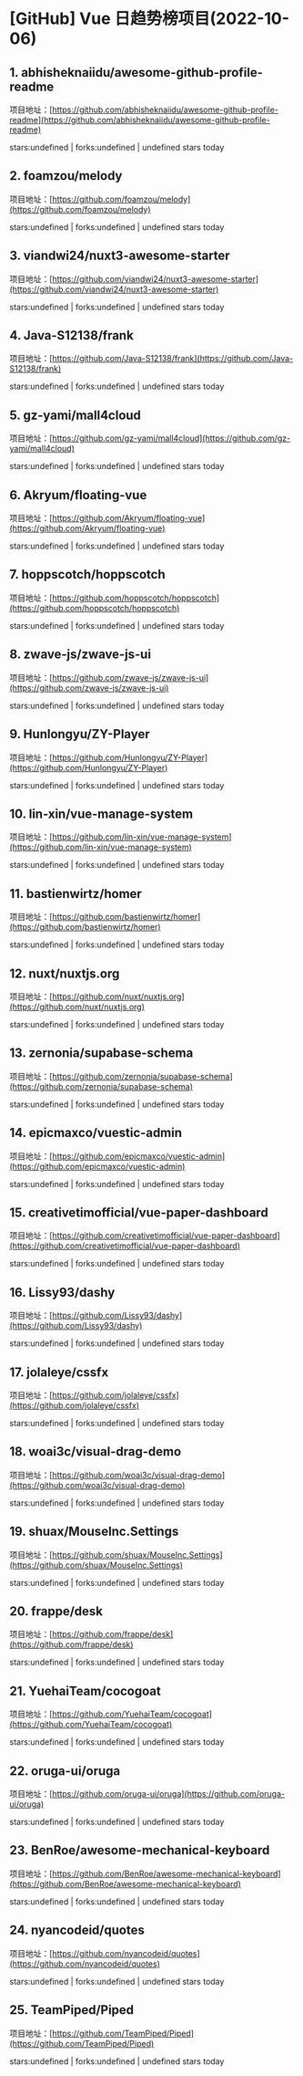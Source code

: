 # [GitHub] Vue 日趋势榜项目(2022-10-06)

## 1. abhisheknaiidu/awesome-github-profile-readme 

项目地址：[https://github.com/abhisheknaiidu/awesome-github-profile-readme](https://github.com/abhisheknaiidu/awesome-github-profile-readme)

stars:undefined | forks:undefined | undefined stars today 



## 2. foamzou/melody 

项目地址：[https://github.com/foamzou/melody](https://github.com/foamzou/melody)

stars:undefined | forks:undefined | undefined stars today 



## 3. viandwi24/nuxt3-awesome-starter 

项目地址：[https://github.com/viandwi24/nuxt3-awesome-starter](https://github.com/viandwi24/nuxt3-awesome-starter)

stars:undefined | forks:undefined | undefined stars today 



## 4. Java-S12138/frank 

项目地址：[https://github.com/Java-S12138/frank](https://github.com/Java-S12138/frank)

stars:undefined | forks:undefined | undefined stars today 



## 5. gz-yami/mall4cloud 

项目地址：[https://github.com/gz-yami/mall4cloud](https://github.com/gz-yami/mall4cloud)

stars:undefined | forks:undefined | undefined stars today 



## 6. Akryum/floating-vue 

项目地址：[https://github.com/Akryum/floating-vue](https://github.com/Akryum/floating-vue)

stars:undefined | forks:undefined | undefined stars today 



## 7. hoppscotch/hoppscotch 

项目地址：[https://github.com/hoppscotch/hoppscotch](https://github.com/hoppscotch/hoppscotch)

stars:undefined | forks:undefined | undefined stars today 



## 8. zwave-js/zwave-js-ui 

项目地址：[https://github.com/zwave-js/zwave-js-ui](https://github.com/zwave-js/zwave-js-ui)

stars:undefined | forks:undefined | undefined stars today 



## 9. Hunlongyu/ZY-Player 

项目地址：[https://github.com/Hunlongyu/ZY-Player](https://github.com/Hunlongyu/ZY-Player)

stars:undefined | forks:undefined | undefined stars today 



## 10. lin-xin/vue-manage-system 

项目地址：[https://github.com/lin-xin/vue-manage-system](https://github.com/lin-xin/vue-manage-system)

stars:undefined | forks:undefined | undefined stars today 



## 11. bastienwirtz/homer 

项目地址：[https://github.com/bastienwirtz/homer](https://github.com/bastienwirtz/homer)

stars:undefined | forks:undefined | undefined stars today 



## 12. nuxt/nuxtjs.org 

项目地址：[https://github.com/nuxt/nuxtjs.org](https://github.com/nuxt/nuxtjs.org)

stars:undefined | forks:undefined | undefined stars today 



## 13. zernonia/supabase-schema 

项目地址：[https://github.com/zernonia/supabase-schema](https://github.com/zernonia/supabase-schema)

stars:undefined | forks:undefined | undefined stars today 



## 14. epicmaxco/vuestic-admin 

项目地址：[https://github.com/epicmaxco/vuestic-admin](https://github.com/epicmaxco/vuestic-admin)

stars:undefined | forks:undefined | undefined stars today 



## 15. creativetimofficial/vue-paper-dashboard 

项目地址：[https://github.com/creativetimofficial/vue-paper-dashboard](https://github.com/creativetimofficial/vue-paper-dashboard)

stars:undefined | forks:undefined | undefined stars today 



## 16. Lissy93/dashy 

项目地址：[https://github.com/Lissy93/dashy](https://github.com/Lissy93/dashy)

stars:undefined | forks:undefined | undefined stars today 



## 17. jolaleye/cssfx 

项目地址：[https://github.com/jolaleye/cssfx](https://github.com/jolaleye/cssfx)

stars:undefined | forks:undefined | undefined stars today 



## 18. woai3c/visual-drag-demo 

项目地址：[https://github.com/woai3c/visual-drag-demo](https://github.com/woai3c/visual-drag-demo)

stars:undefined | forks:undefined | undefined stars today 



## 19. shuax/MouseInc.Settings 

项目地址：[https://github.com/shuax/MouseInc.Settings](https://github.com/shuax/MouseInc.Settings)

stars:undefined | forks:undefined | undefined stars today 



## 20. frappe/desk 

项目地址：[https://github.com/frappe/desk](https://github.com/frappe/desk)

stars:undefined | forks:undefined | undefined stars today 



## 21. YuehaiTeam/cocogoat 

项目地址：[https://github.com/YuehaiTeam/cocogoat](https://github.com/YuehaiTeam/cocogoat)

stars:undefined | forks:undefined | undefined stars today 



## 22. oruga-ui/oruga 

项目地址：[https://github.com/oruga-ui/oruga](https://github.com/oruga-ui/oruga)

stars:undefined | forks:undefined | undefined stars today 



## 23. BenRoe/awesome-mechanical-keyboard 

项目地址：[https://github.com/BenRoe/awesome-mechanical-keyboard](https://github.com/BenRoe/awesome-mechanical-keyboard)

stars:undefined | forks:undefined | undefined stars today 



## 24. nyancodeid/quotes 

项目地址：[https://github.com/nyancodeid/quotes](https://github.com/nyancodeid/quotes)

stars:undefined | forks:undefined | undefined stars today 



## 25. TeamPiped/Piped 

项目地址：[https://github.com/TeamPiped/Piped](https://github.com/TeamPiped/Piped)

stars:undefined | forks:undefined | undefined stars today 



